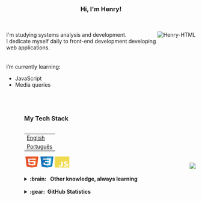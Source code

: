 ### <p align='center'> Hi, I'm Henry! </p>
<br>
<br>
<img align="right" alt="Henry-HTML" height="204" src="https://user-images.githubusercontent.com/96191361/150234577-be3d3e67-6327-460f-a17e-c98e14351022.gif">
I'm studying systems analysis and development. 
<br>
I dedicate myself daily to front-end development developing web applications.
<br>
<br>
<br>
I’m currently learning:
<br>
<ul>
  <li> JavaScript</li>
  <li> Media queries</li>
<ul>
<br>
<br>

### <p> My Tech Stack </p>
<table align="right">
 <tr><td><a href="README.md">English</a></td></tr>
 <tr><td><a href="README_pt.md">Português</a></td></tr>
</table> 
  <img align="left" alt="Henry-HTML" height="30" width="40" src="https://raw.githubusercontent.com/devicons/devicon/master/icons/html5/html5-original.svg">
  <img align="left" alt="Henry-CSS" height="30" width="40" src="https://raw.githubusercontent.com/devicons/devicon/master/icons/css3/css3-original.svg">
  <img align="left" alt="Henry-Js" height="30" width="40" src="https://raw.githubusercontent.com/devicons/devicon/master/icons/javascript/javascript-plain.svg">
  <br>
  <br>
  <br>
  <br>
  <br>
  <img align="right" height="210" src="https://user-images.githubusercontent.com/96191361/150234908-7ec7b74d-47df-4bd2-b349-ca9f51052f99.gif">
  <br>
  <br>
  <details>
  <summary><b>:brain: &nbsp; Other knowledge, always learning</b></summary>
  <br/>

![Opera](https://img.shields.io/badge/Opera-FF1B2D?style=for-the-badge&logo=Opera&logoColor=white)&nbsp;
![TOR](https://img.shields.io/badge/tor-%237E4798.svg?style=for-the-badge&logo=tor-project&logoColor=white)&nbsp;
![DuckDuckGo](https://img.shields.io/badge/DuckDuckGo-DE5833?style=for-the-badge&logo=DuckDuckGo&logoColor=white)&nbsp; \
![Bitcoin](https://img.shields.io/badge/Bitcoin-000?style=for-the-badge&logo=bitcoin&logoColor=white) &nbsp;
![Chainlink](https://img.shields.io/badge/Chainlink-375BD2?style=for-the-badge&logo=Chainlink&logoColor=white)&nbsp;
![Ethereum](https://img.shields.io/badge/Ethereum-3C3C3D?style=for-the-badge&logo=Ethereum&logoColor=white)&nbsp; \
![Codecademy](https://img.shields.io/badge/Codecademy-FFF0E5?style=for-the-badge&logo=codecademy&logoColor=1F243A)&nbsp;
![FreeCodeCamp](https://img.shields.io/badge/Freecodecamp-%23123.svg?&style=for-the-badge&logo=freecodecamp&logoColor=green)&nbsp; \
![Coursera](https://img.shields.io/badge/Coursera-%230056D2.svg?style=for-the-badge&logo=Coursera&logoColor=white)&nbsp; 
![Udemy](https://img.shields.io/badge/Udemy-A435F0?style=for-the-badge&logo=Udemy&logoColor=white) &nbsp;    
![Gimp Gnu Image Manipulation Program](https://img.shields.io/badge/Gimp-657D8B?style=for-the-badge&logo=gimp&logoColor=FFFFFF) &nbsp;
![Notion](https://img.shields.io/badge/Notion-%23000000.svg?style=for-the-badge&logo=notion&logoColor=white) &nbsp;



</details>
<br>
  <details>
  <summary><b>:gear: &nbsp;GitHub Statistics</b></summary>
  <br/>
    <p align="center">
      <img align='left' height="127px" src="https://github-readme-stats.vercel.app/api?username=HenryGabriell&hide_title=true&hide_border=true&show_icons=true&include_all_commits=true&count_private=true&line_height=21&theme=tokyonight" /> 
      <img align='left' height="108px" src="https://github-readme-stats.vercel.app/api/top-langs/?username=HenryGabriell&layout=compact&langs_count=7&theme=tokyonight&hide_title=true&hide_border=true"/>
    </p>
</details>
